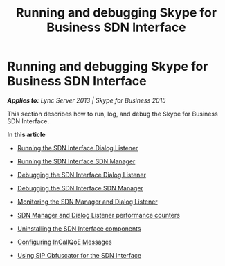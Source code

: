 ﻿---
title: Running and debugging Skype for Business SDN Interface
TOCTitle: Running and debugging Skype for Business SDN Interface
ms:assetid: 42f84254-82de-4ca9-81b2-902ac1addabb
ms:mtpsurl: https://msdn.microsoft.com/en-us/library/Dn785213(v=office.16)
ms:contentKeyID: 65258680
ms.date: 02/27/2017
mtps_version: v=office.16
---

# Running and debugging Skype for Business SDN Interface


_**Applies to:** Lync Server 2013 | Skype for Business 2015_

This section describes how to run, log, and debug the Skype for Business SDN Interface.

**In this article**

  - [Running the SDN Interface Dialog Listener](running-the-sdn-interface-dialog-listener.md)

  - [Running the SDN Interface SDN Manager](running-the-sdn-interface-sdn-manager.md)

  - [Debugging the SDN Interface Dialog Listener](debugging-the-sdn-interface-dialog-listener.md)

  - [Debugging the SDN Interface SDN Manager](debugging-the-sdn-interface-sdn-manager.md)

  - [Monitoring the SDN Manager and Dialog Listener](monitoring-the-sdn-manager-and-dialog-listener.md)

  - [SDN Manager and Dialog Listener performance counters](sdn-manager-and-dialog-listener-performance-counters.md)

  - [Uninstalling the SDN Interface components](uninstalling-the-sdn-interface-components.md)

  - [Configuring InCallQoE Messages](configuring-incallqoe-messages.md)

  - [Using SIP Obfuscator for the SDN Interface](using-sip-obfuscator-for-the-sdn-interface.md)

